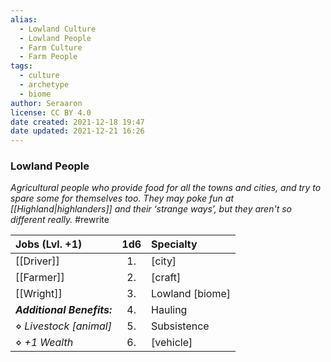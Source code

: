 ```yaml
---
alias:
  - Lowland Culture
  - Lowland People
  - Farm Culture
  - Farm People
tags:
  - culture
  - archetype
  - biome
author: Seraaron
license: CC BY 4.0
date created: 2021-12-18 19:47
date updated: 2021-12-21 16:26
---
```


### Lowland People

_Agricultural people who provide food for all the towns and cities, and try to spare some for themselves too. They may poke fun at [[Highland|highlanders]] and their ‘strange ways’, but they aren't so different really._ #rewrite

| Jobs (Lvl. +1)             | 1d6 | Specialty       |
| :------------------------- | :-: | :-------------- |
| [[Driver]]                 |  1. | [city]          |
| [[Farmer]]                 |  2. | [craft]         |
| [[Wright]]                 |  3. | Lowland [biome] |
| _**Additional Benefits:**_  |  4. | Hauling         |
| ⋄ _Livestock [animal]_     |  5. | Subsistence     |
| ⋄ _+1 Wealth_              |  6. | [vehicle]       |
